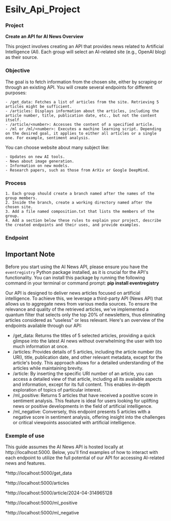 # Esilv_Api_Project

### Project
**Create an API for AI News Overview**

This project involves creating an API that provides news related to Artificial Intelligence (AI). Each group will select an AI-related site (e.g., OpenAI blog) as their source.

### Objective

The goal is to fetch information from the chosen site, either by scraping or through an existing API. You will create several endpoints for different purposes:

    - /get_data: Fetches a list of articles from the site. Retrieving 5 articles might be sufficient.
    - /articles: Displays information about the articles, including the article number, title, publication date, etc., but not the content itself.
    - /article/<number>: Accesses the content of a specified article.
    - /ml or /ml/<number>: Executes a machine learning script. Depending on the desired goal, it applies to either all articles or a single one. For example, sentiment analysis.

You can choose website about many subject like:

    - Updates on new AI tools.
    - News about image generation.
    - Information on new models.
    - Research papers, such as those from ArXiv or Google DeepMind.

### Process

    1. Each group should create a branch named after the names of the group members.
    2. Inside the branch, create a working directory named after the chosen site.
    3. Add a file named composition.txt that lists the members of the group.
    4. Add a section below these rules to explain your project, describe the created endpoints and their uses, and provide examples.

### Endpoint

## Important Note

Before you start using the AI News API, please ensure you have the `eventregistry` Python package installed, as it is crucial for the API's functionality. You can install this package by running the following command in your terminal or command prompt: **pip install eventregistry**


Our API is designed to deliver news articles focused on artificial intelligence. To achieve this, we leverage a third-party API (News API) that allows us to aggregate news from various media sources. To ensure the relevance and quality of the retrieved articles, we've implemented a quantum filter that selects only the top 20% of newsletters, thus eliminating articles considered as "useless" or less relevant.
Here's an overview of the endpoints available through our API:
* /get_data: Returns the titles of 5 selected articles, providing a quick glimpse into the latest AI news without overwhelming the user with too much information at once.
* /articles: Provides details of 5 articles, including the article number (its URI), title, publication date, and other relevant metadata, except for the article's body. This approach allows for a detailed understanding of the articles while maintaining brevity.
* /article<number>: By inserting the specific URI number of an article, you can access a detailed view of that article, including all its available aspects and information, except for its full content. This enables in-depth exploration of topics of particular interest.
* /ml_positive: Returns 5 articles that have received a positive score in sentiment analysis. This feature is ideal for users looking for uplifting news or positive developments in the field of artificial intelligence.
* /ml_negative: Conversely, this endpoint presents 5 articles with a negative score in sentiment analysis, offering insight into the challenges or critical viewpoints associated with artificial intelligence.



### Exemple of use
This guide assumes the AI News API is hosted locally at http://localhost:5000. Below, you'll find examples of how to interact with each endpoint to utilize the full potential of our API for accessing AI-related news and features.

*http://localhost:5000/get_data
  
*http://localhost:5000/articles

*http://localhost:5000/article/2024-04-314965128

*http://localhost:5000/ml_positive

*http://localhost:5000/ml_negative
